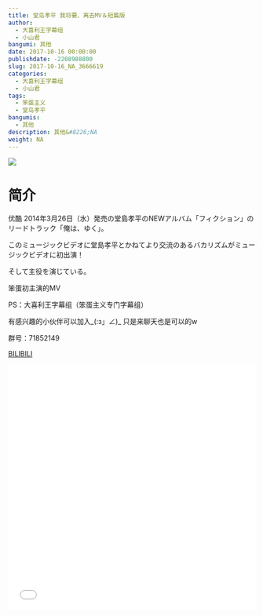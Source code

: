 ```yaml
---
title: 堂岛孝平 我将要、离去MV＆短篇版
author: 
  - 大喜利王字幕组
  - 小山君
bangumi: 其他
date: 2017-10-16 00:00:00
publishdate: -2208988800
slug: 2017-10-16_NA_3666619
categories: 
  - 大喜利王字幕组
  - 小山君
tags: 
  - 笨蛋主义
  - 堂岛孝平
bangumis: 
  - 其他
description: 其他&#8226;NA
weight: NA
---
```


![](https://i.imgur.com/Dom7JYJ.png)

# 简介  
优酷 2014年3月26日（水）発売の堂島孝平のNEWアルバム「フィクション」のリード­トラック「俺は、ゆく」。


このミュージックビデオに堂島孝平とかねてより交流のあるバカリズムがミュージックビ­デオに初出演！


そして主役を演じている。


笨蛋初主演的MV


PS：大喜利王字幕组（笨蛋主义专门字幕组） 


有感兴趣的小伙伴可以加入_(:з」∠)_  只是来聊天也是可以的w


群号：71852149

  [BILIBILI](https://www.bilibili.com/video/av3666619/)


<div class="vcontainer">  <iframe class='video' src="//www.bilibili.com/blackboard/player.html?aid=3666619" width="100%" height="500" frameborder="0" allowfullscreen="allowfullscreen"></iframe></div>
